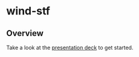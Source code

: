 # wind-stf

## Overview

Take a look at the [presentation deck](https://slides.com/jonasmachadomiguel/ml-stf-wind) to get started.